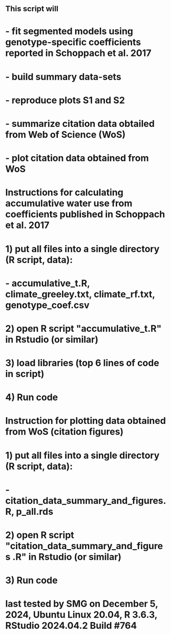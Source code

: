 # <small> This script will </small> 
#  - fit segmented models using genotype-specific coefficients reported in Schoppach et al. 2017
#  - build summary data-sets
#  - reproduce plots S1 and S2
#  - summarize citation data obtailed from Web of Science (WoS)
#  - plot citation data obtained from WoS
#
#
# Instructions for calculating accumulative water use from coefficients published in Schoppach et al. 2017
# 1) put all files into a single directory (R script, data):
#       - accumulative_t.R, climate_greeley.txt, climate_rf.txt, genotype_coef.csv
# 2) open R script "accumulative_t.R" in Rstudio (or similar)
# 3) load libraries (top 6 lines of code in script)
# 4) Run code 
#
#
# Instruction for plotting data obtained from WoS (citation figures)
# 1) put all files into a single directory (R script, data):
#       - citation_data_summary_and_figures.R, p_all.rds
# 2) open R script "citation_data_summary_and_figures .R" in Rstudio (or similar)
# 3) Run code 
#
#
# last tested by SMG on December 5, 2024, Ubuntu Linux 20.04, R 3.6.3, RStudio 2024.04.2 Build #764
